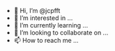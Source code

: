 - 👋 Hi, I’m @jcpfft
- 👀 I’m interested in ...
- 🌱 I’m currently learning ...
- 💞️ I’m looking to collaborate on ...
- 📫 How to reach me ...

<!---
jcpfft/jcpfft is a ✨ special ✨ repository because its `README.md` (this file) appears on your GitHub profile.
You can click the Preview link to take a look at your changes.
--->
